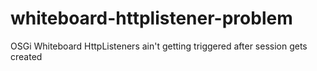# whiteboard-httplistener-problem
OSGi Whiteboard HttpListeners ain't getting triggered after session gets created
